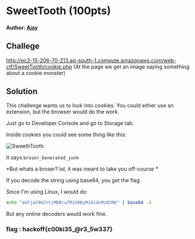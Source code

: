 # SweetTooth (100pts)
#### Author: [Ajay](https://github.com/ajaysram)

## Challege
http://ec2-15-206-70-213.ap-south-1.compute.amazonaws.com/web-ctf/SweetTooth/cookie.php
(At the page we get an image saying something about a cookie monster)

## Solution

This challenge wants us to look into cookies. You could either use an extension, but the browser would do the work.

Just go to Developer Console and go to Storage tab. 

Inside cookies you could see some thing like this:

![SweethTooth](https://github.com/TheSkullCrushr/HackOff-CTF/raw/master/SweethTooth/img/SweetTooth.png)

It says  `broser_Generated_junk`  

*But whats a broser? lol, it was meant to take you off-course *

If you decode the string using base64, you get the flag.

Since I'm using Linux, I would do:
```bash
echo "aGFja29mZntjMDBraTM1X0ByM181dzMzN30K" | base64 -d
```
But any online decoders would work fine.

### flag : hackoff{c00ki35_@r3_5w337}

